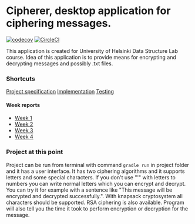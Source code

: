 # Cipherer, desktop application for ciphering messages.

[![codecov](https://codecov.io/gh/ArttuJanhunen/cipherer/branch/master/graph/badge.svg)](https://codecov.io/gh/ArttuJanhunen/cipherer)
[![CircleCI](https://circleci.com/gh/ArttuJanhunen/cipherer.svg?style=svg)](https://circleci.com/gh/ArttuJanhunen/cipherer)

This application is created for University of Helsinki Data Structure Lab course.
Idea of this application is to provide means for encrypting and decrypting messages and possibly .txt files.

### Shortcuts

[Project specification](https://github.com/ArttuJanhunen/cipherer/blob/master/documentation/projectspesification.md)
[Implementation](https://github.com/ArttuJanhunen/cipherer/blob/master/documentation/implementationdocument.md)
[Testing](https://github.com/ArttuJanhunen/cipherer/blob/master/documentation/testingdocument.md)

#### Week reports

* [Week 1](https://github.com/ArttuJanhunen/cipherer/blob/master/documentation/weeklyreports/week1.md)
* [Week 2](https://github.com/ArttuJanhunen/cipherer/blob/master/documentation/weeklyreports/week2.md)
* [Week 3](https://github.com/ArttuJanhunen/cipherer/blob/master/documentation/weeklyreports/week3.md)
* [Week 4](https://github.com/ArttuJanhunen/cipherer/blob/master/documentation/weeklyreports/week4.md)
### Project at this point

Project can be run from terminal with command `gradle run` in project folder and it has a user interface. It has two ciphering algorithms
and it supports letters and some special characters. If you don't use "'" with letters to numbers you can write normal letters
which you can encrypt and decrypt. You can try it for example with a sentence like "This message will
be encrypted and decrypted successfully.". With knapsack cryptosystem all characters should be supported. 
RSA ciphering is also available. Program will also tell you the time it took to perform encryption or
decryption for the message. 
